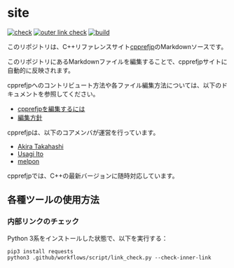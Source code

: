 site
====

[![check](https://github.com/cpprefjp/site/workflows/check/badge.svg)](https://github.com/cpprefjp/site/actions/workflows/check.yml)
[![outer link check](https://github.com/cpprefjp/site/workflows/outer%20link%20check/badge.svg)](https://github.com/cpprefjp/site/actions/workflows/outer_link_check.yml)
[![build](https://github.com/cpprefjp/site/workflows/build/badge.svg)](https://github.com/cpprefjp/site/actions/workflows/build.yml)

このリポジトリは、C++リファレンスサイト[cpprefjp](https://cpprefjp.github.io/)のMarkdownソースです。

このリポジトリにあるMarkdownファイルを編集することで、cpprefjpサイトに自動的に反映されます。


cpprefjpへのコントリビュート方法や各ファイル編集方法については、以下のドキュメントを参照してください。

* [cpprefjpを編集するには](start_editing.md)
* [編集方針](edit_policy.md)


cpprefjpは、以下のコアメンバが運営を行っています。
* [Akira Takahashi](https://github.com/faithandbrave/)
* [Usagi Ito](https://github.com/usagi)
* [melpon](https://github.com/melpon)


cpprefjpでは、C++の最新バージョンに随時対応しています。


## 各種ツールの使用方法
### 内部リンクのチェック
Python 3系をインストールした状態で、以下を実行する：

```
pip3 install requests
python3 .github/workflows/script/link_check.py --check-inner-link
```
